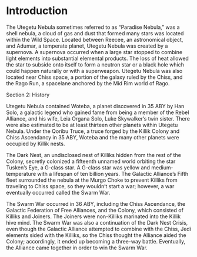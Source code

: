 # Introduction

The Utegetu Nebula sometimes referred to as “Paradise Nebula,” was a shell nebula, a cloud of gas and dust that formed many stars was located within the Wild Space.
Located between Reecee, an astronomical object,  and Adumar, a temperate planet, Utegetu Nebula was created by a supernova.
A supernova occurred when a large star stopped to combine light elements into substantial elemental products.
The loss of heat allowed the star to subside onto itself to form a neutron star or a black hole which could happen naturally or with a superweapon.
Utegetu Nebula was also located near Chiss space, a portion of the galaxy ruled by the Chiss, and the Rago Run, a spacelane anchored by the Mid Rim world of Rago.

Section 2: History

Utegetu Nebula contained Woteba, a planet discovered in 35 ABY by Han Solo, a galactic legend who gained fame from being a member of the Rebel Alliance, and his wife, Leia Organa Solo, Luke Skywalker’s twin sister.
There were also estimated to be at least thirteen other planets within Utegetu Nebula.
Under the Qoribu Truce, a truce forged by the Killik Colony and Chiss Ascendancy in 35 ABY,  Woteba and the many other planets were occupied by Killik nests.

The Dark Nest, an undisclosed nest of Killiks hidden from the rest of the Colony, secretly colonized a fifteenth unnamed world orbiting the star Tusken’s Eye, a G-class star.
A G-class star was yellow and medium-temperature with a lifespan of ten billion years.
The Galactic Alliance’s Fifth fleet surrounded the nebula at the Murgo Choke to prevent Killiks from traveling to Chiss space, so they wouldn’t start a war; however, a war eventually occurred called the Swarm War.

The Swarm War occurred in 36 ABY, including the Chiss Ascendance, the Galactic Federation of Free Alliances, and the Colony, which consisted of Killiks and Joiners.
The Joiners were non-Killiks marinated into the Killik hive mind.
The Swarm War was also a continuation of the Dark Nest Crisis, even though the Galactic Alliance attempted to combine with the Chiss, Jedi elements sided with the Killiks, so the Chiss thought the Alliance aided the Colony; accordingly, it ended up becoming a three-way battle.
Eventually, the Alliance came together in order to win the Swarm War.
